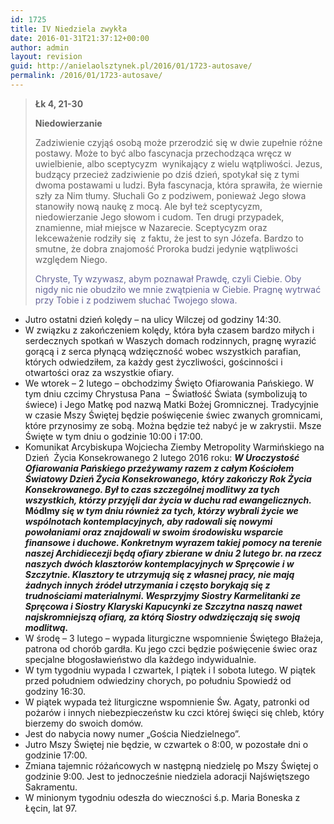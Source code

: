 ```yaml
---
id: 1725
title: IV Niedziela zwykła
date: 2016-01-31T21:37:12+00:00
author: admin
layout: revision
guid: http://anielaolsztynek.pl/2016/01/1723-autosave/
permalink: /2016/01/1723-autosave/
---
```

> **Łk 4, 21-30**
> 
> **Niedowierzanie**
> 
> Zadziwienie czyjąś osobą może przerodzić się w dwie zupełnie różne postawy. Może to być albo fascynacja przechodząca wręcz w uwielbienie, albo sceptycyzm  wynikający z wielu wątpliwości. Jezus, budzący przecież zadziwienie po dziś dzień, spotykał się z tymi dwoma postawami u ludzi. Była fascynacja, która sprawiła, że wiernie szły za Nim tłumy. Słuchali Go z podziwem, ponieważ Jego słowa stanowiły nową naukę z mocą. Ale był też sceptycyzm, niedowierzanie Jego słowom i cudom. Ten drugi przypadek, znamienne, miał miejsce w Nazarecie. Sceptycyzm oraz lekceważenie rodziły się  z faktu, że jest to syn Józefa. Bardzo to smutne, że dobra znajomość Proroka budzi jedynie wątpliwości względem Niego.
> 
> <span style="color: #666699;">Chryste, Ty wzywasz, abym poznawał Prawdę, czyli Ciebie. Oby nigdy nic nie obudziło we mnie zwątpienia w Ciebie. Pragnę wytrwać przy Tobie i z podziwem słuchać Twojego słowa.</span>

  * Jutro ostatni dzień kolędy &#8211; na ulicy Wilczej od godziny 14:30.
  * W związku z zakończeniem kolędy, która była czasem bardzo miłych i serdecznych spotkań w Waszych domach rodzinnych, pragnę wyrazić gorącą i z serca płynącą wdzięczność wobec wszystkich parafian, których odwiedziłem, za każdy gest życzliwości, gościnności i otwartości oraz za wszystkie ofiary.
  * We wtorek &#8211; 2 lutego &#8211; obchodzimy Święto Ofiarowania Pańskiego. W tym dniu czcimy Chrystusa Pana  &#8211; Światłość Świata (symbolizują to świece) i Jego Matkę pod nazwą Matki Bożej Gromnicznej. Tradycyjnie w czasie Mszy Świętej będzie poświęcenie świec zwanych gromnicami, które przynosimy ze sobą. Można będzie też nabyć je w zakrystii. Msze Święte w tym dniu o godzinie 10:00 i 17:00.
  * Komunikat Arcybiskupa Wojciecha Ziemby Metropolity Warmińskiego na Dzień  Życia Konsekrowanego 2 lutego 2016 roku: **_W Uroczystość Ofiarowania Pańskiego przeżywamy razem z całym Kościołem Światowy Dzień Życia Konsekrowanego, który zakończy Rok Życia Konsekrowanego. Był to czas szczególnej modlitwy za tych wszystkich, którzy przyjęli dar życia w duchu rad ewangelicznych._ Módlmy _się w tym dniu również za tych, którzy wybrali życie we wspólnotach kontemplacyjnych, aby radowali się nowymi powołaniami oraz znajdowali w swoim środowisku wsparcie finansowe i duchowe. Konkretnym wyrazem takiej pomocy na terenie naszej Archidiecezji będą ofiary zbierane w dniu 2 lutego br. na rzecz naszych dwóch klasztorów kontemplacyjnych w Spręcowie i w Szczytnie. Klasztory te utrzymują się z własnej pracy, nie mają żadnych innych źródeł utrzymania i często borykają się z trudnościami materialnymi. Wesprzyjmy Siostry Karmelitanki ze Spręcowa i Siostry Klaryski Kapucynki ze Szczytna naszą nawet najskromniejszą ofiarą, za którą Siostry odwdzięczają się swoją modlitwą._**
  * W środę &#8211; 3 lutego &#8211; wypada liturgiczne wspomnienie Świętego Błażeja, patrona od chorób gardła. Ku jego czci będzie poświęcenie świec oraz specjalne błogosławieństwo dla każdego indywidualnie.
  * W tym tygodniu wypada I czwartek, I piątek i I sobota lutego. W piątek przed południem odwiedziny chorych, po południu Spowiedź od godziny 16:30.
  * W piątek wypada też liturgiczne wspomnienie Św. Agaty, patronki od pożarów i innych niebezpieczeństw ku czci której święci się chleb, który bierzemy do swoich domów.
  * Jest do nabycia nowy numer &#8222;Gościa Niedzielnego&#8221;.
  * Jutro Mszy Świętej nie będzie, w czwartek o 8:00, w pozostałe dni o godzinie 17:00.
  * Zmiana tajemnic różańcowych w następną niedzielę po Mszy Świętej o godzinie 9:00. Jest to jednocześnie niedziela adoracji Najświętszego Sakramentu.
  * W minionym tygodniu odeszła do wieczności ś.p. Maria Boneska z Łęcin, lat 97.